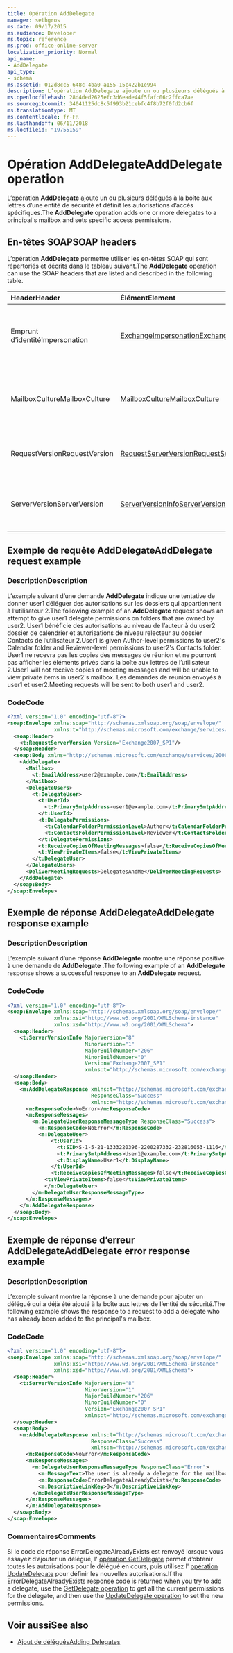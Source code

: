 ```yaml
---
title: Opération AddDelegate
manager: sethgros
ms.date: 09/17/2015
ms.audience: Developer
ms.topic: reference
ms.prod: office-online-server
localization_priority: Normal
api_name:
- AddDelegate
api_type:
- schema
ms.assetid: 012d8cc5-648c-4ba0-a155-15c422b1e994
description: L’opération AddDelegate ajoute un ou plusieurs délégués à la boîte aux lettres d’une entité de sécurité et définit les autorisations d’accès spécifiques.
ms.openlocfilehash: 28d4ded2625efc3d6eade44f5fafc06c2ffca7ae
ms.sourcegitcommit: 34041125dc8c5f993b21cebfc4f8b72f0fd2cb6f
ms.translationtype: MT
ms.contentlocale: fr-FR
ms.lasthandoff: 06/11/2018
ms.locfileid: "19755159"
---
```

# <a name="adddelegate-operation"></a><span data-ttu-id="88982-103">Opération AddDelegate</span><span class="sxs-lookup"><span data-stu-id="88982-103">AddDelegate operation</span></span>

<span data-ttu-id="88982-104">L’opération **AddDelegate** ajoute un ou plusieurs délégués à la boîte aux lettres d’une entité de sécurité et définit les autorisations d’accès spécifiques.</span><span class="sxs-lookup"><span data-stu-id="88982-104">The **AddDelegate** operation adds one or more delegates to a principal's mailbox and sets specific access permissions.</span></span> 
  
## <a name="soap-headers"></a><span data-ttu-id="88982-105">En-têtes SOAP</span><span class="sxs-lookup"><span data-stu-id="88982-105">SOAP headers</span></span>

<span data-ttu-id="88982-106">L’opération **AddDelegate** permettre utiliser les en-têtes SOAP qui sont répertoriés et décrits dans le tableau suivant.</span><span class="sxs-lookup"><span data-stu-id="88982-106">The **AddDelegate** operation can use the SOAP headers that are listed and described in the following table.</span></span> 
  
|<span data-ttu-id="88982-107">**Header**</span><span class="sxs-lookup"><span data-stu-id="88982-107">**Header**</span></span>|<span data-ttu-id="88982-108">**Élément**</span><span class="sxs-lookup"><span data-stu-id="88982-108">**Element**</span></span>|<span data-ttu-id="88982-109">**Description**</span><span class="sxs-lookup"><span data-stu-id="88982-109">**Description**</span></span>|
|:-----|:-----|:-----|
|<span data-ttu-id="88982-110">Emprunt d’identité</span><span class="sxs-lookup"><span data-stu-id="88982-110">Impersonation</span></span>  <br/> |[<span data-ttu-id="88982-111">ExchangeImpersonation</span><span class="sxs-lookup"><span data-stu-id="88982-111">ExchangeImpersonation</span></span>](exchangeimpersonation.md) <br/> |<span data-ttu-id="88982-112">Identifie l’utilisateur emprunte l’identité de l’application cliente.</span><span class="sxs-lookup"><span data-stu-id="88982-112">Identifies the user whom the client application is impersonating.</span></span>  <br/> |
|<span data-ttu-id="88982-113">MailboxCulture</span><span class="sxs-lookup"><span data-stu-id="88982-113">MailboxCulture</span></span>  <br/> |[<span data-ttu-id="88982-114">MailboxCulture</span><span class="sxs-lookup"><span data-stu-id="88982-114">MailboxCulture</span></span>](mailboxculture.md) <br/> |<span data-ttu-id="88982-115">Identifie la culture RFC3066 à utiliser pour accéder à la boîte aux lettres.</span><span class="sxs-lookup"><span data-stu-id="88982-115">Identifies the RFC3066 culture to be used to access the mailbox.</span></span>  <br/> |
|<span data-ttu-id="88982-116">RequestVersion</span><span class="sxs-lookup"><span data-stu-id="88982-116">RequestVersion</span></span>  <br/> |[<span data-ttu-id="88982-117">RequestServerVersion</span><span class="sxs-lookup"><span data-stu-id="88982-117">RequestServerVersion</span></span>](requestserverversion.md) <br/> |<span data-ttu-id="88982-118">Identifie la version du schéma pour la requête d’opération.</span><span class="sxs-lookup"><span data-stu-id="88982-118">Identifies the schema version for the operation request.</span></span>  <br/> |
|<span data-ttu-id="88982-119">ServerVersion</span><span class="sxs-lookup"><span data-stu-id="88982-119">ServerVersion</span></span>  <br/> |[<span data-ttu-id="88982-120">ServerVersionInfo</span><span class="sxs-lookup"><span data-stu-id="88982-120">ServerVersionInfo</span></span>](serverversioninfo.md) <br/> |<span data-ttu-id="88982-121">Identifie la version du serveur qui a répondu à la demande.</span><span class="sxs-lookup"><span data-stu-id="88982-121">Identifies the version of the server that responded to the request.</span></span>  <br/> |
   
## <a name="adddelegate-request-example"></a><span data-ttu-id="88982-122">Exemple de requête AddDelegate</span><span class="sxs-lookup"><span data-stu-id="88982-122">AddDelegate request example</span></span>

### <a name="description"></a><span data-ttu-id="88982-123">Description</span><span class="sxs-lookup"><span data-stu-id="88982-123">Description</span></span>

<span data-ttu-id="88982-124">L’exemple suivant d’une demande **AddDelegate** indique une tentative de donner user1 déléguer des autorisations sur les dossiers qui appartiennent à l’utilisateur 2.</span><span class="sxs-lookup"><span data-stu-id="88982-124">The following example of an **AddDelegate** request shows an attempt to give user1 delegate permissions on folders that are owned by user2.</span></span> <span data-ttu-id="88982-125">User1 bénéficie des autorisations au niveau de l’auteur à du user2 dossier de calendrier et autorisations de niveau relecteur au dossier Contacts de l’utilisateur 2.</span><span class="sxs-lookup"><span data-stu-id="88982-125">User1 is given Author-level permissions to user2's Calendar folder and Reviewer-level permissions to user2's Contacts folder.</span></span> <span data-ttu-id="88982-126">User1 ne recevra pas les copies des messages de réunion et ne pourront pas afficher les éléments privés dans la boîte aux lettres de l’utilisateur 2.</span><span class="sxs-lookup"><span data-stu-id="88982-126">User1 will not receive copies of meeting messages and will be unable to view private items in user2's mailbox.</span></span> <span data-ttu-id="88982-127">Les demandes de réunion envoyés à user1 et user2.</span><span class="sxs-lookup"><span data-stu-id="88982-127">Meeting requests will be sent to both user1 and user2.</span></span> 
  
### <a name="code"></a><span data-ttu-id="88982-128">Code</span><span class="sxs-lookup"><span data-stu-id="88982-128">Code</span></span>

```XML
<?xml version="1.0" encoding="utf-8"?>
<soap:Envelope xmlns:soap="http://schemas.xmlsoap.org/soap/envelope/"
               xmlns:t="http://schemas.microsoft.com/exchange/services/2006/types">
  <soap:Header>
    <t:RequestServerVersion Version="Exchange2007_SP1"/>
  </soap:Header>
  <soap:Body xmlns="http://schemas.microsoft.com/exchange/services/2006/messages">
    <AddDelegate>
      <Mailbox>
        <t:EmailAddress>user2@example.com</t:EmailAddress>
      </Mailbox>
      <DelegateUsers>
        <t:DelegateUser>
          <t:UserId>
            <t:PrimarySmtpAddress>user1@example.com</t:PrimarySmtpAddress>
          </t:UserId>
          <t:DelegatePermissions>
            <t:CalendarFolderPermissionLevel>Author</t:CalendarFolderPermissionLevel>
            <t:ContactsFolderPermissionLevel>Reviewer</t:ContactsFolderPermissionLevel>
          </t:DelegatePermissions>
          <t:ReceiveCopiesOfMeetingMessages>false</t:ReceiveCopiesOfMeetingMessages>
          <t:ViewPrivateItems>false</t:ViewPrivateItems>
        </t:DelegateUser>
      </DelegateUsers>
      <DeliverMeetingRequests>DelegatesAndMe</DeliverMeetingRequests>
    </AddDelegate>
  </soap:Body>
</soap:Envelope>
```

## <a name="adddelegate-response-example"></a><span data-ttu-id="88982-129">Exemple de réponse AddDelegate</span><span class="sxs-lookup"><span data-stu-id="88982-129">AddDelegate response example</span></span>

### <a name="description"></a><span data-ttu-id="88982-130">Description</span><span class="sxs-lookup"><span data-stu-id="88982-130">Description</span></span>

<span data-ttu-id="88982-131">L’exemple suivant d’une réponse **AddDelegate** montre une réponse positive à une demande de **AddDelegate** .</span><span class="sxs-lookup"><span data-stu-id="88982-131">The following example of an **AddDelegate** response shows a successful response to an **AddDelegate** request.</span></span> 
  
### <a name="code"></a><span data-ttu-id="88982-132">Code</span><span class="sxs-lookup"><span data-stu-id="88982-132">Code</span></span>

```XML
<?xml version="1.0" encoding="utf-8"?>
<soap:Envelope xmlns:soap="http://schemas.xmlsoap.org/soap/envelope/" 
               xmlns:xsi="http://www.w3.org/2001/XMLSchema-instance" 
               xmlns:xsd="http://www.w3.org/2001/XMLSchema">
  <soap:Header>
    <t:ServerVersionInfo MajorVersion="8" 
                         MinorVersion="1" 
                         MajorBuildNumber="206" 
                         MinorBuildNumber="0" 
                         Version="Exchange2007_SP1" 
                         xmlns:t="http://schemas.microsoft.com/exchange/services/2006/types" />
  </soap:Header>
  <soap:Body>
    <m:AddDelegateResponse xmlns:t="http://schemas.microsoft.com/exchange/services/2006/types" 
                           ResponseClass="Success" 
                           xmlns:m="http://schemas.microsoft.com/exchange/services/2006/messages">
      <m:ResponseCode>NoError</m:ResponseCode>
      <m:ResponseMessages>
        <m:DelegateUserResponseMessageType ResponseClass="Success">
          <m:ResponseCode>NoError</m:ResponseCode>
          <m:DelegateUser>
              <t:UserId>
                <t:SID>S-1-5-21-1333220396-2200287332-232816053-1116</t:SID>
                <t:PrimarySmtpAddress>User1@example.com</t:PrimarySmtpAddress>
                <t:DisplayName>User1</t:DisplayName>
              </t:UserId>
              <t:ReceiveCopiesOfMeetingMessages>false</t:ReceiveCopiesOfMeetingMessages>
            <t:ViewPrivateItems>false</t:ViewPrivateItems>
            </m:DelegateUser>
        </m:DelegateUserResponseMessageType>
      </m:ResponseMessages>
    </m:AddDelegateResponse>
  </soap:Body>
</soap:Envelope>
```

## <a name="adddelegate-error-response-example"></a><span data-ttu-id="88982-133">Exemple de réponse d’erreur AddDelegate</span><span class="sxs-lookup"><span data-stu-id="88982-133">AddDelegate error response example</span></span>

### <a name="description"></a><span data-ttu-id="88982-134">Description</span><span class="sxs-lookup"><span data-stu-id="88982-134">Description</span></span>

<span data-ttu-id="88982-135">L’exemple suivant montre la réponse à une demande pour ajouter un délégué qui a déjà été ajouté à la boîte aux lettres de l’entité de sécurité.</span><span class="sxs-lookup"><span data-stu-id="88982-135">The following example shows the response to a request to add a delegate who has already been added to the principal's mailbox.</span></span>
  
### <a name="code"></a><span data-ttu-id="88982-136">Code</span><span class="sxs-lookup"><span data-stu-id="88982-136">Code</span></span>

```XML
<?xml version="1.0" encoding="utf-8"?>
<soap:Envelope xmlns:soap="http://schemas.xmlsoap.org/soap/envelope/" 
               xmlns:xsi="http://www.w3.org/2001/XMLSchema-instance" 
               xmlns:xsd="http://www.w3.org/2001/XMLSchema">
  <soap:Header>
    <t:ServerVersionInfo MajorVersion="8" 
                         MinorVersion="1" 
                         MajorBuildNumber="206" 
                         MinorBuildNumber="0" 
                         Version="Exchange2007_SP1" 
                         xmlns:t="http://schemas.microsoft.com/exchange/services/2006/types" />
  </soap:Header>
  <soap:Body>
    <m:AddDelegateResponse xmlns:t="http://schemas.microsoft.com/exchange/services/2006/types"
                           ResponseClass="Success"
                           xmlns:m="http://schemas.microsoft.com/exchange/services/2006/messages">
      <m:ResponseCode>NoError</m:ResponseCode>
      <m:ResponseMessages>
        <m:DelegateUserResponseMessageType ResponseClass="Error">
          <m:MessageText>The user is already a delegate for the mailbox.</m:MessageText>
          <m:ResponseCode>ErrorDelegateAlreadyExists</m:ResponseCode>
          <m:DescriptiveLinkKey>0</m:DescriptiveLinkKey>
        </m:DelegateUserResponseMessageType>
      </m:ResponseMessages>
      </m:AddDelegateResponse>
  </soap:Body>
</soap:Envelope>
```

### <a name="comments"></a><span data-ttu-id="88982-137">Commentaires</span><span class="sxs-lookup"><span data-stu-id="88982-137">Comments</span></span>

<span data-ttu-id="88982-138">Si le code de réponse ErrorDelegateAlreadyExists est renvoyé lorsque vous essayez d’ajouter un délégué, l' [opération GetDelegate](getdelegate-operation.md) permet d’obtenir toutes les autorisations pour le délégué en cours, puis utilisez l' [opération UpdateDelegate](updatedelegate-operation.md) pour définir les nouvelles autorisations.</span><span class="sxs-lookup"><span data-stu-id="88982-138">If the ErrorDelegateAlreadyExists response code is returned when you try to add a delegate, use the [GetDelegate operation](getdelegate-operation.md) to get all the current permissions for the delegate, and then use the [UpdateDelegate operation](updatedelegate-operation.md) to set the new permissions.</span></span> 
  
## <a name="see-also"></a><span data-ttu-id="88982-139">Voir aussi</span><span class="sxs-lookup"><span data-stu-id="88982-139">See also</span></span>

- [<span data-ttu-id="88982-140">Ajout de délégués</span><span class="sxs-lookup"><span data-stu-id="88982-140">Adding Delegates</span></span>](http://msdn.microsoft.com/library/3a744150-66a3-4a13-9433-793603ba5038%28Office.15%29.aspx)

